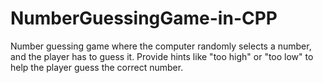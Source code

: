 # NumberGuessingGame-in-CPP
Number guessing game where the computer randomly selects a number, and the player has to guess it. Provide hints like "too high" or "too low" to help the player guess the correct number.
